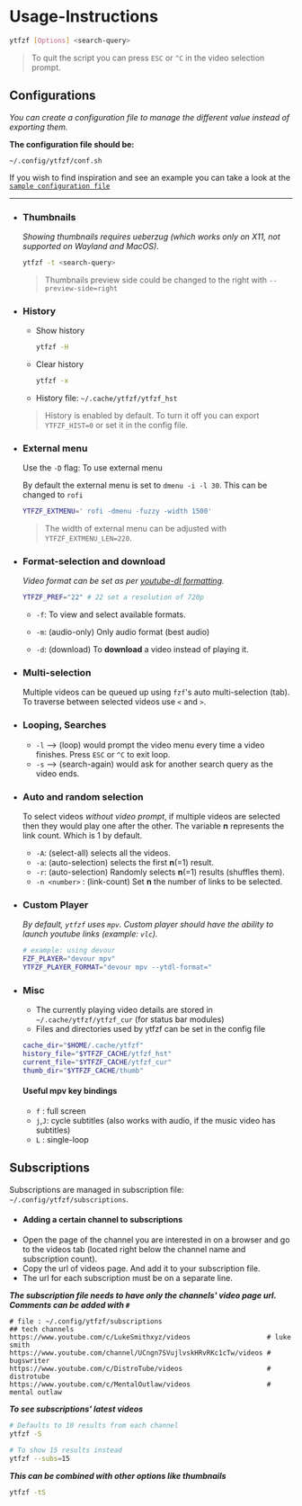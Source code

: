 # Usage-Instructions

```sh
ytfzf [Options] <search-query>
```

> To quit the script you can press `ESC` or `^C` in the video selection prompt.

## Configurations

_You can create a configuration file to manage the different value instead of exporting them._


**The configuration file should be:**

```
~/.config/ytfzf/conf.sh
```

If you wish to find inspiration and see an example you can take a look at the [`sample configuration file`](conf.sh)

---

+ ### Thumbnails

	_Showing thumbnails requires ueberzug (which works only on X11, not supported on Wayland and MacOS)_.

	```sh
	ytfzf -t <search-query>
	```

	> Thumbnails preview side could be changed to the right with `--preview-side=right`

+ ### History

	- Show history

		```sh
		ytfzf -H
		```

	- Clear history

		```sh
		ytfzf -x
		```

	- History file: `~/.cache/ytfzf/ytfzf_hst`

	> History is enabled by default. To turn it off you can export `YTFZF_HIST=0` or set it in the config file.

+ ### External menu

	Use the `-D` flag: To use external menu

	By default the external menu is set to `dmenu -i -l 30`. This can be changed to `rofi`

	```sh
	YTFZF_EXTMENU=' rofi -dmenu -fuzzy -width 1500'
	```

	> The width of external menu can be adjusted with `YTFZF_EXTMENU_LEN=220`.

+ ### Format-selection and download

	_Video format can be set as per [youtube-dl formatting](https://github.com/ytdl-org/youtube-dl#format-selection)._

	```sh
	YTFZF_PREF="22"	# 22 set a resolution of 720p
	```

	+ `-f`: To view and select available formats.
	+ `-m`: (audio-only) Only audio format (best audio)

	+ `-d`: (download) To **download** a video instead of playing it.

+ ### Multi-selection

   Multiple videos can be queued up using `fzf`'s auto multi-selection (tab). To traverse between selected videos use `<` and `>`.

+ ### Looping, Searches

	+ `-l` --> (loop) would prompt the video menu every time a video finishes. Press `ESC` or `^C` to exit loop.
	+ `-s` --> (search-again) would ask for another search query as the video ends.

+ ### Auto and random selection

   To select videos *without video prompt*, if multiple videos are selected then they would play one after the other. The variable **n** represents the link count. Which is 1 by default.

	+ `-A`: (select-all) selects all the videos.
	+ `-a`: (auto-selection) selects the first **n**(=1) result.
	+ `-r`: (auto-selection) Randomly selects **n**(=1) results (shuffles them).
	+ `-n <number>` : (link-count) Set **n** the number of links to be selected.

+ ### Custom Player

	_By default, `ytfzf` uses `mpv`. Custom player should have the ability to launch youtube links (example: `vlc`)._

	```sh
	# example: using devour
	FZF_PLAYER="devour mpv"
	YTFZF_PLAYER_FORMAT="devour mpv --ytdl-format="
	```

+ ### Misc

	- The currently playing video details are stored in `~/.cache/ytfzf/ytfzf_cur` (for status bar modules)
	- Files and directories used by ytfzf can be set in the config file

	```sh
	cache_dir="$HOME/.cache/ytfzf"
	history_file="$YTFZF_CACHE/ytfzf_hst"
	current_file="$YTFZF_CACHE/ytfzf_cur"
	thumb_dir="$YTFZF_CACHE/thumb"
	```

	#### Useful mpv key bindings

	- `f`    :  full screen
	- `j`,`J`:  cycle subtitles (also works with audio, if the music video has subtitles)
	- `L`    :  single-loop

## Subscriptions

Subscriptions are managed in subscription file: `~/.config/ytfzf/subscriptions`.

+ #### Adding a certain channel to subscriptions

- Open the page of the channel you are interested in on a browser and go to the videos tab (located right below the channel name and subscription count).
- Copy the url of videos page. And add it to your subscription file.
- The url for each subscription must be on a separate line.

**_The subscription file needs to have only the channels' video page url. Comments can be added with `#`_**

```
# file : ~/.config/ytfzf/subscriptions
## tech channels
https://www.youtube.com/c/LukeSmithxyz/videos                   # luke smith
https://www.youtube.com/channel/UCngn7SVujlvskHRvRKc1cTw/videos # bugswriter
https://www.youtube.com/c/DistroTube/videos                     # distrotube
https://www.youtube.com/c/MentalOutlaw/videos                   # mental outlaw
```

**_To see subscriptions' latest videos_**

```sh
# Defaults to 10 results from each channel
ytfzf -S

# To show 15 results instead
ytfzf --subs=15
```

**_This can be combined with other options like thumbnails_**

```sh
ytfzf -tS
```
